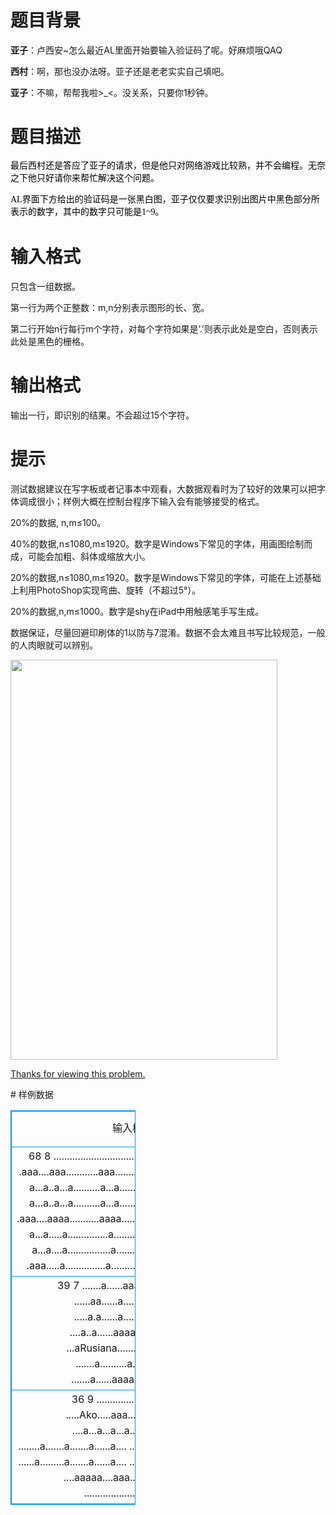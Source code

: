 # 

 
 # 题目背景 
<p align="left"><strong>亚子</strong>：卢西安~怎么最近AL里面开始要输入验证码了呢。好麻烦哦QAQ</p>

<p align="left"><strong>西村</strong>：啊，那也没办法呀。亚子还是老老实实自己填吧。</p>

<p align="left"><strong>亚子</strong>：不嘛，帮帮我啦&gt;_&lt;。没关系，只要你1秒钟。</p> 

 
 # 题目描述 
<p style="line-height: 15pt; background-image: initial; background-attachment: initial; background-size: initial; background-origin: initial; background-clip: initial; background-position: initial; background-repeat: initial;"><span style="font-size:10.5pt;
font-family:&quot;Microsoft YaHei UI&quot;,&quot;sans-serif&quot;;color:black">最后西村还是答应了亚子的请求，但是他只对网络游戏比较熟，并不会编程。无奈之下他只好请你来帮忙解决这个问题。</span></p>

<p style="line-height: 15pt; background-image: initial; background-attachment: initial; background-size: initial; background-origin: initial; background-clip: initial; background-position: initial; background-repeat: initial;"><span style="font-size:10.5pt;
font-family:&quot;Microsoft YaHei UI&quot;,&quot;sans-serif&quot;;color:black"><span lang="EN-US">AL</span>界面下方给出的验证码是一张黑白图，亚子仅仅要求识别出图片中黑色部分所表示的数字，其中的数字只可能是<span lang="EN-US">1~9</span>。<span lang="EN-US"><o:p></o:p></span></span></p> 

 
 # 输入格式 
<p align="left">只包含一组数据。</p>

<p align="left">第一行为两个正整数：m,n分别表示图形的长、宽。</p>

<p align="left">第二行开始n行每行m个字符，对每个字符如果是&rsquo;.&rsquo;则表示此处是空白，否则表示此处是黑色的栅格。</p> 

 
 # 输出格式 
<p align="left">输出一行，即识别的结果。不会超过15个字符。</p> 

 
 # 提示 
<p align="left">测试数据建议在写字板或者记事本中观看，大数据观看时为了较好的效果可以把字体调成很小；样例大概在控制台程序下输入会有能够接受的格式。</p>

<p align="left">20%的数据,&nbsp;n,m&le;100。</p>

<p align="left">40%的数据,n&le;1080,m&le;1920。数字是Windows下常见的字体，用画图绘制而成，可能会加粗、斜体或缩放大小。</p>

<p align="left">20%的数据,n&le;1080,m&le;1920。数字是Windows下常见的字体，可能在上述基础上利用PhotoShop实现弯曲、旋转（不超过5&deg;）。</p>

<p align="left">20%的数据,n,m&le;1000。数字是shy在iPad中用触感笔手写生成。</p>

<p align="left">数据保证，尽量回避印刷体的1以防与7混淆。数据不会太难且书写比较规范，一般的人肉眼就可以辨别。</p>

<p align="left"><img alt="" src="/source/joyoi/tyvj-4569/img/aHR0cDovL3d3dy5qb3lvaS5jbi9wcm9ibGVtL3R5dmotNDU2OS9odHRwOi8vdHl2ai5jbi9BdmF0YXIvNDIyMDY=" style="width: 427px; height: 640px;" /></p>

<p align="left"><u>Thanks&nbsp;for&nbsp;viewing&nbsp;this&nbsp;problem.</u></p> 
# 样例数据
<style>
        table,table tr th, table tr td { border:1px solid #0094ff; }
        table { width: 200px; min-height: 25px; line-height: 25px; text-align: center; border-collapse: collapse;}   
    </style>
<table>
	<tr>
		<td>输入样例</td>
		<td>输出样例</td>
	</tr>
<tr><td>68 8
....................................................................
.aaa....aaa............aaa......................aa.......Array......
a...a..a...a..........a...a....................a.............a......
a...a..a...a..........a...a...................a..............a......
.aaa....aaaa...........aaaa...................a.aaa.........C.......
a...a.....a...............a...................aa...a........a.......
a...a....a................a...................a....a........t.......
.aaa.....a...............a.....................aaaa.........s.......</td><td>89967</td></tr><tr><td>39 7
.......a......aaaaa.............a......
......aa......a.................a......
.....a.a......a.................a......
....a..a......aaaa..............a......
...aRusiana.......a.............a......
.......a..........a.............a......
.......a......aaaa..............a......</td><td>451</td></tr><tr><td>36 9
....................................
.....Ako.....aaa.....aaa....aaa.....
....a...a...a...a...a...a..a...a....
........a.......a.......a......a....
.......a......aa......aa.....aa.....
......a.........a.......a......a....
.....a......a...a...a...a..a...a....
....aaaaa....aaa.....aaa....aaa.....
....................................</td><td>2333</td></tr></table>
